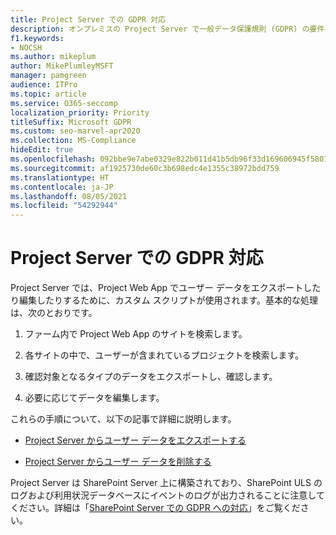 ```yaml
---
title: Project Server での GDPR 対応
description: オンプレミスの Project Server で一般データ保護規則 (GDPR) の要件に対応する方法について説明します。
f1.keywords:
- NOCSH
ms.author: mikeplum
author: MikePlumleyMSFT
manager: pamgreen
audience: ITPro
ms.topic: article
ms.service: O365-seccomp
localization_priority: Priority
titleSuffix: Microsoft GDPR
ms.custom: seo-marvel-apr2020
ms.collection: MS-Compliance
hideEdit: true
ms.openlocfilehash: 092bbe9e7abe0329e822b011d41b5db96f33d169606945f5801bc36771a1944c
ms.sourcegitcommit: af1925730de60c3b698edc4e1355c38972bdd759
ms.translationtype: HT
ms.contentlocale: ja-JP
ms.lasthandoff: 08/05/2021
ms.locfileid: "54292944"
---
```

# <a name="gdpr-for-project-server"></a>Project Server での GDPR 対応

Project Server では、Project Web App でユーザー データをエクスポートしたり編集したりするために、カスタム スクリプトが使用されます。基本的な処理は、次のとおりです。

1.  ファーム内で Project Web App のサイトを検索します。

2.  各サイトの中で、ユーザーが含まれているプロジェクトを検索します。

3.  確認対象となるタイプのデータをエクスポートし、確認します。

4.  必要に応じてデータを編集します。

これらの手順について、以下の記事で詳細に説明します。

- [Project Server からユーザー データをエクスポートする](/Project/export-user-data-from-project-server?toc=/Office365/Enterprise/toc.json)

- [Project Server からユーザー データを削除する](/Project/delete-user-data-from-project-server?toc=/Office365/Enterprise/toc.json)


Project Server は SharePoint Server 上に構築されており、SharePoint ULS のログおよび利用状況データベースにイベントのログが出力されることに注意してください。詳細は「[SharePoint Server での GDPR への対応](gdpr-for-sharepoint-server.md)」をご覧ください。
